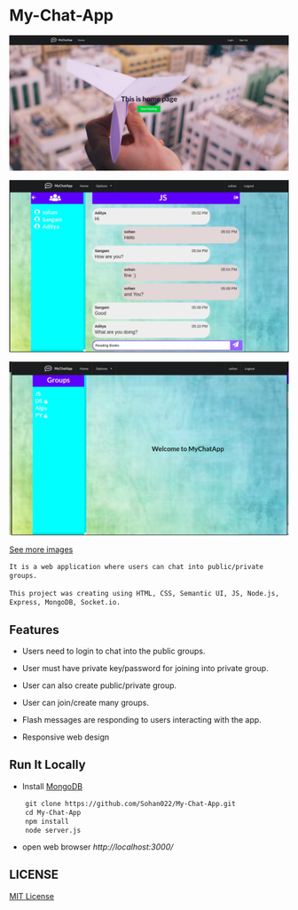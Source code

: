# My-Chat-App

<kbd>![alt text](https://github.com/Sohan022/My-Chat-App/blob/master/Demo/Landing_Page.jpg)</kbd>

<kbd>![alt text](https://github.com/Sohan022/My-Chat-App/blob/master/Demo/chat.jpg)</kbd>

<kbd>![alt text](https://github.com/Sohan022/My-Chat-App/blob/master/Demo/all_group.jpg)</kbd>

[See more images](https://github.com/Sohan022/My-Chat-App/blob/master/Demo)

```
It is a web application where users can chat into public/private groups.

This project was creating using HTML, CSS, Semantic UI, JS, Node.js, Express, MongoDB, Socket.io.
```

## Features

 * Users need to login to chat into the public groups.
 
 * User must have private key/password for joining into private group.
 
 * User can also create public/private group.
 
 * User can join/create many groups.
 
 * Flash messages are responding to users interacting with the app.
 
 * Responsive web design
 
 ## Run It Locally
 
 * Install [MongoDB](https://www.mongodb.com/)
 
```
    git clone https://github.com/Sohan022/My-Chat-App.git
    cd My-Chat-App
    npm install
    node server.js
```
* open web browser *http://localhost:3000/*

## LICENSE

[MIT License](https://github.com/Sohan022/My-Chat-App/blob/master/LICENSE.md)



